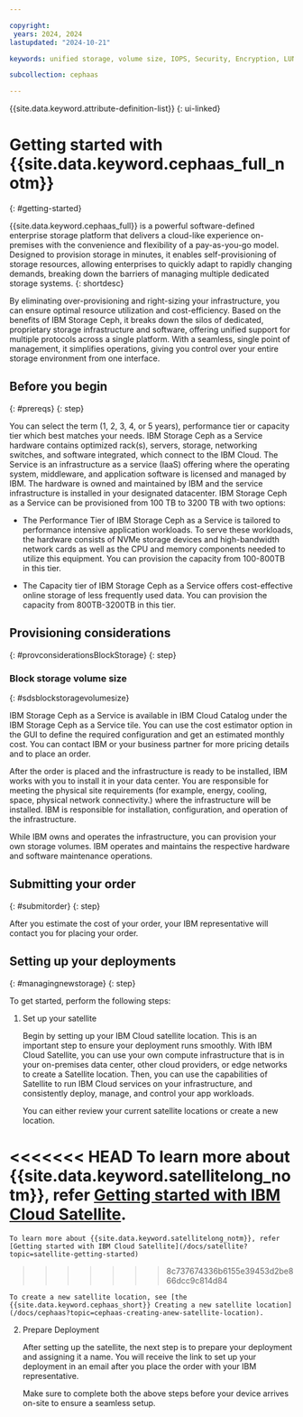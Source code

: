 ```yaml
---

copyright:
 years: 2024, 2024
lastupdated: "2024-10-21"

keywords: unified storage, volume size, IOPS, Security, Encryption, LUN, secondary storage, mount storage, provision storage, iSCSI, MPIO, redundant

subcollection: cephaas

---
```

{{site.data.keyword.attribute-definition-list}}
{: ui-linked}

# Getting started with {{site.data.keyword.cephaas_full_notm}}
{: #getting-started}

{{site.data.keyword.cephaas_full}} is a powerful software-defined enterprise storage platform that delivers a cloud-like experience on-premises with the convenience and flexibility of a pay-as-you-go model. Designed to provision storage in minutes, it enables self-provisioning of storage resources, allowing enterprises to quickly adapt to rapidly changing demands, breaking down the barriers of managing multiple dedicated storage systems.
{: shortdesc}

By eliminating over-provisioning and right-sizing your infrastructure, you can ensure optimal resource utilization and cost-efficiency. Based on the benefits of IBM Storage Ceph, it breaks down the silos of dedicated, proprietary storage infrastructure and software, offering unified support for multiple protocols across a single platform. With a seamless, single point of management, it simplifies operations, giving you control over your entire storage environment from one interface.


## Before you begin
{: #prereqs}
{: step}

You can select the term (1, 2, 3, 4, or 5 years), performance tier or capacity tier which best matches your needs. IBM Storage Ceph as a Service hardware contains optimized rack(s), servers, storage, networking switches, and software integrated, which connect to the IBM Cloud.
The Service is an infrastructure as a service (IaaS) offering where the operating system, middleware, and application software is licensed and managed by IBM. The hardware is owned and maintained by IBM and the service infrastructure is installed in your designated datacenter.
IBM Storage Ceph as a Service can be provisioned from 100 TB to 3200 TB with two options:

- The Performance Tier of IBM Storage Ceph as a Service is tailored to performance intensive application workloads. To serve these workloads, the hardware consists of NVMe storage devices and high-bandwidth network cards as well as the CPU and memory components needed to utilize this equipment. You can provision the capacity from 100-800TB in this tier.

- The Capacity tier of IBM Storage Ceph as a Service offers cost-effective online storage of less frequently used data. You can provision the capacity from 800TB-3200TB in this tier.



## Provisioning considerations
{: #provconsiderationsBlockStorage}
{: step}

### Block storage volume size
{: #sdsblockstoragevolumesize}

IBM Storage Ceph as a Service is available in IBM Cloud Catalog under the IBM Storage Ceph as a Service tile. You can use the cost estimator option in the GUI to define the required configuration and get an estimated monthly cost. You can contact IBM or your business partner for more pricing details and to place an order.

After the order is placed and the infrastructure is ready to be installed, IBM works with you to install it in your data center. You are responsible for meeting the physical site requirements (for example, energy, cooling, space, physical network connectivity.) where the infrastructure will be installed. IBM is responsible for installation, configuration, and operation of the infrastructure.

While IBM owns and operates the infrastructure, you can provision your own storage volumes. IBM operates and maintains the respective hardware and software maintenance operations.


## Submitting your order
{: #submitorder}
{: step}

After you estimate the cost of your order, your IBM representative will contact you for placing your order.


## Setting up your deployments
{: #managingnewstorage}
{: step}

To get started, perform the following steps:

1. Set up your satellite

    Begin by setting up your IBM Cloud satellite location. This is an important step to ensure your deployment runs smoothly. With IBM Cloud Satellite, you can use your own compute infrastructure that is in your on-premises data center, other cloud providers, or edge networks to create a Satellite location. Then, you can use the capabilities of Satellite to run IBM Cloud services on your infrastructure, and consistently deploy, manage, and control your app workloads.

    You can either review your current satellite locations or create a new location.


<<<<<<< HEAD
To learn more about {{site.data.keyword.satellitelong_notm}}, refer [Getting started with IBM Cloud Satellite](/docs/satellite?topic=satellite-getting-started).
=======
    To learn more about {{site.data.keyword.satellitelong_notm}}, refer [Getting started with IBM Cloud Satellite](/docs/satellite?topic=satellite-getting-started)
>>>>>>> 8c737674336b6155e39453d2be866dcc9c814d84

    To create a new satellite location, see [the {{site.data.keyword.cephaas_short}} Creating a new satellite location](/docs/cephaas?topic=cephaas-creating-anew-satellite-location).


2. Prepare Deployment

    After setting up the satellite, the next step is to prepare your deployment and assigning  it a name. You will receive the link to set up your deployment in an email after you place the order with your IBM representative.

    Make sure to complete both the above steps before your device arrives on-site to ensure a seamless setup.
